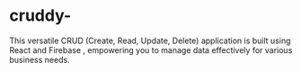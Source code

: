 # cruddy-
This versatile CRUD (Create, Read, Update, Delete) application is built using React and Firebase , empowering you to manage data effectively for various business needs.
